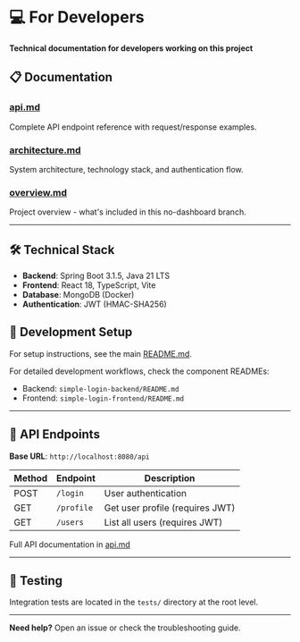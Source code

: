 # 💻 For Developers

**Technical documentation for developers working on this project**

## 📋 Documentation

### [api.md](./api.md)
Complete API endpoint reference with request/response examples.

### [architecture.md](./architecture.md)
System architecture, technology stack, and authentication flow.

### [overview.md](./overview.md)
Project overview - what's included in this no-dashboard branch.

---

## 🛠️ Technical Stack

- **Backend**: Spring Boot 3.1.5, Java 21 LTS
- **Frontend**: React 18, TypeScript, Vite
- **Database**: MongoDB (Docker)
- **Authentication**: JWT (HMAC-SHA256)

## 🔧 Development Setup

For setup instructions, see the main [README.md](../../README.md).

For detailed development workflows, check the component READMEs:
- Backend: `simple-login-backend/README.md`
- Frontend: `simple-login-frontend/README.md`

---

## 📡 API Endpoints

**Base URL**: `http://localhost:8080/api`

| Method | Endpoint | Description |
|--------|----------|-------------|
| POST | `/login` | User authentication |
| GET | `/profile` | Get user profile (requires JWT) |
| GET | `/users` | List all users (requires JWT) |

Full API documentation in [api.md](./api.md)

---

## 🧪 Testing

Integration tests are located in the `tests/` directory at the root level.

---

**Need help?** Open an issue or check the troubleshooting guide.

